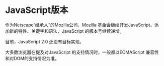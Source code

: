 # JavaScript版本

作为Netscape“继承人”的Mozilla公司，Mozilla 基金会继续开发JavaScript，添加新的特性、关键字和语法，JavaScript 的版本号继续递增。

目前，JavaScript 2.0 还没有目标实现。

大多数浏览器在提及对JavaScript 的支持情况时，一般都以ECMAScript 兼容性和对DOM的支持情况为准。